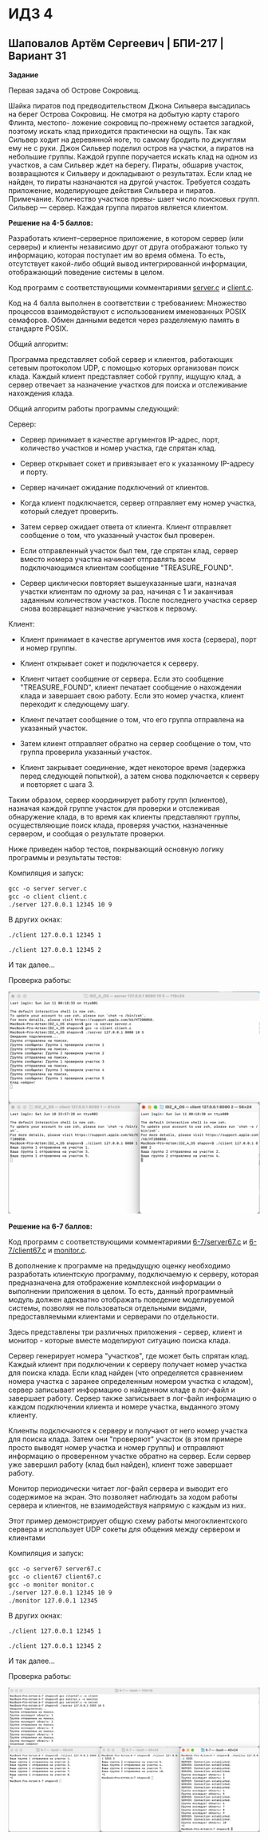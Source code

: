 # ИДЗ 4

## Шаповалов Артём Сергеевич | БПИ-217 | Вариант 31

**Задание**

Первая задача об Острове Сокровищ.

Шайка пиратов под предводительством Джона Сильвера высадилась на берег Острова Сокровищ.
Не смотря на добытую карту старого Флинта, местопо- ложение сокровищ по-прежнему остается загадкой,
поэтому искать клад приходится практически на ощупь. Так как Сильвер ходит на деревянной ноге, то
самому бродить по джунглям ему не с руки. Джон Сильвер поделил остров на участки, а
пиратов на небольшие группы. Каждой группе поручается искать клад на одном из участков,
а сам Сильвер ждет на берегу. Пираты, обшарив участок, возвращаются к Сильверу и
докладывают о результатах. Если клад не найден, то пираты назначаются на другой участок.
Требуется создать приложение, моделирующее действия Сильвера и пиратов. Примечание.
Количество участков превы- шает число поисковых групп. Сильвер — сервер. Каждая группа
пиратов является клиентом.

**Решение на 4-5 баллов:**

Разработать клиент–серверное приложение, в котором сервер (или серверы) и клиенты независимо друг от друга отображают только ту информацию, которая поступает им во время обмена. То есть, отсутствует какой-либо общий вывод интегрированной информации, отображающий поведение системы в целом.

Код программ с соответствующими комментариями [server.c](4-5/server.c) и [client.c](4-5/client.c).

Код на 4 балла выполнен в соответствии с требованием: Множество процессов взаимодействуют с использованием именованных
POSIX семафоров. Обмен данными ведется через разделяемую память в стандарте POSIX.

Общий алгоритм:

Программа представляет собой сервер и клиентов, работающих сетевым протоколом UDP, с помощью которых организован поиск клада. Каждый клиент представляет собой группу, ищущую клад, а сервер отвечает за назначение участков для поиска и отслеживание нахождения клада.

Общий алгоритм работы программы следующий:

Сервер:

- Сервер принимает в качестве аргументов IP-адрес, порт, количество участков и номер участка, где спрятан клад.

- Сервер открывает сокет и привязывает его к указанному IP-адресу и порту.

- Сервер начинает ожидание подключений от клиентов.

- Когда клиент подключается, сервер отправляет ему номер участка, который следует проверить.

- Затем сервер ожидает ответа от клиента. Клиент отправляет сообщение о том, что указанный участок был проверен.

- Если отправленный участок был тем, где спрятан клад, сервер вместо номера участка начинает отправлять всем подключающимся клиентам сообщение "TREASURE_FOUND".

- Сервер циклически повторяет вышеуказанные шаги, назначая участки клиентам по одному за раз, начиная с 1 и заканчивая заданным количеством участков. После последнего участка сервер снова возвращает назначение участков к первому.

Клиент:

- Клиент принимает в качестве аргументов имя хоста (сервера), порт и номер группы.

- Клиент открывает сокет и подключается к серверу.

- Клиент читает сообщение от сервера. Если это сообщение "TREASURE_FOUND", клиент печатает сообщение о нахождении клада и завершает свою работу. Если это номер участка, клиент переходит к следующему шагу.

- Клиент печатает сообщение о том, что его группа отправлена на указанный участок.

- Затем клиент отправляет обратно на сервер сообщение о том, что группа проверила указанный участок.

- Клиент закрывает соединение, ждет некоторое время (задержка перед следующей попыткой), а затем снова подключается к серверу и повторяет с шага 3.

Таким образом, сервер координирует работу групп (клиентов), назначая каждой группе участок для проверки и отслеживая обнаружение клада, в то время как клиенты представляют группы, осуществляющие поиск клада, проверяя участки, назначенные сервером, и сообщая о результате проверки.

Ниже приведен набор тестов, покрывающий основную логику программы и результаты тестов:

Компиляция и запуск:

```с
gcc -o server server.c
gcc -o client client.c
./server 127.0.0.1 12345 10 9
```

В других окнах:

```с
./client 127.0.0.1 12345 1
```

```с
./client 127.0.0.1 12345 2
```
И так далее...

Проверка работы:

![screen1.png](screen1.png)

**Решение на 6-7 баллов:**

Код программ с соответствующими комментариями [6-7/server67.c](6-7/server67.c) и [6-7/client67.c](6-7/client67.c) и [monitor.c](6-7/monitor.c).


В дополнение к программе на предыдущую оценку необходимо разработать клиентскую программу, подключаемую к серверу, которая предназначена для отображение комплексной информации о выполнении приложения в целом. То есть, данный программный модуль должен адекватно отображать поведение моделируемой системы, позволяя не пользоваться отдельными видами, предоставляемыми клиентами и серверами по отдельности.

Здесь представлены три различных приложения - сервер, клиент и монитор - которые вместе моделируют ситуацию поиска клада.

Сервер генерирует номера "участков", где может быть спрятан клад. Каждый клиент при подключении к серверу получает номер участка для поиска клада. Если клад найден (что определяется сравнением номера участка с заранее определенным номером участка с кладом), сервер записывает информацию о найденном кладе в лог-файл и завершает работу. Сервер также записывает в лог-файл информацию о каждом подключении клиента и номере участка, выданного этому клиенту.

Клиенты подключаются к серверу и получают от него номер участка для поиска клада. Затем они "проверяют" участок (в этом примере просто выводят номер участка и номер группы) и отправляют информацию о проверенном участке обратно на сервер. Если сервер уже завершил работу (клад был найден), клиент тоже завершает работу.

Монитор периодически читает лог-файл сервера и выводит его содержимое на экран. Это позволяет наблюдать за ходом работы сервера и клиентов, не взаимодействуя напрямую с каждым из них.

Этот пример демонстрирует общую схему работы многоклиентского сервера и использует UDP сокеты для общения между сервером и клиентами

Компиляция и запуск:

```с
gcc -o server67 server67.c
gcc -o client67 client67.c
gcc -o monitor monitor.c
./server 127.0.0.1 12345 10 9
./monitor 127.0.0.1 12345
```
В других окнах:

```с
./client 127.0.0.1 12345 1
```

```с
./client 127.0.0.1 12345 2
```
И так далее...

Проверка работы:

![screen2.png](screen2.png)


